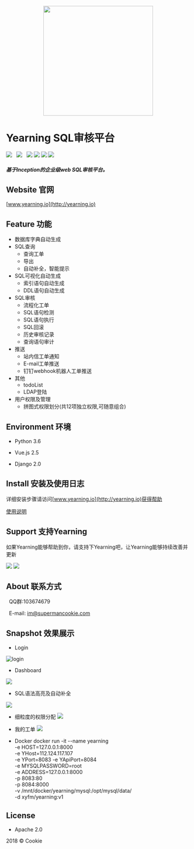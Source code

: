 <p align="center">
        <img width="300" src="logo.png">
</p>

# Yearning SQL审核平台

![](https://img.shields.io/badge/build-release-brightgreen.svg)  
![](https://img.shields.io/badge/version-v1.1.2-brightgreen.svg)  
![](https://img.shields.io/badge/vue.js-2.5.0-brightgreen.svg) 
![](https://img.shields.io/badge/iview-2.8.0-brightgreen.svg?style=flat-square) 
![](https://img.shields.io/badge/python-3.6-brightgreen.svg)
![](https://img.shields.io/badge/Django-2.0-brightgreen.svg)

##### 基于Inception的企业级web SQL审核平台。

## Website 官网

[www.yearning.io](http://yearning.io)

## Feature 功能

- 数据库字典自动生成
- SQL查询
    - 查询工单 
    - 导出
    - 自动补全，智能提示 
- SQL可视化自动生成
    - 索引语句自动生成
    - DDL语句自动生成
- SQL审核
    - 流程化工单
    - SQL语句检测
    - SQL语句执行
    - SQL回滚
    - 历史审核记录
    - 查询语句审计
- 推送
    - 站内信工单通知
    - E-mail工单推送
    - 钉钉webhook机器人工单推送
- 其他
    - todoList
    - LDAP登陆   
- 用户权限及管理
    - 拼图式权限划分(共12项独立权限,可随意组合)

## Environment 环境

- Python 3.6

- Vue.js 2.5

- Django 2.0

## Install 安装及使用日志

详细安装步骤请访问[www.yearning.io](http://yearning.io)获得帮助

[使用说明](http://supermancookie.com/Yearning-document/)

## Support 支持Yearning

如果Yearning能够帮助到你，请支持下Yearning吧，让Yearning能够持续改善并更新

![](http://oy0f4k5qi.bkt.clouddn.com/alipay.jpg)
![](http://oy0f4k5qi.bkt.clouddn.com/wechat.jpg)
  
## About 联系方式
   
   QQ群:103674679
   
   E-mail: im@supermancookie.com

## Snapshot 效果展示

- Login

![login](http://oy0f4k5qi.bkt.clouddn.com/login_yearning.png)


- Dashboard

![](http://oy0f4k5qi.bkt.clouddn.com/23123.png)

- SQL语法高亮及自动补全

![](http://oy0f4k5qi.bkt.clouddn.com/dml.png)

- 细粒度的权限分配
![](http://oy0f4k5qi.bkt.clouddn.com/per.png)

- 我的工单
![](http://oy0f4k5qi.bkt.clouddn.com/myorder.png)

- Docker
docker run -it --name yearning  \
    -e HOST=127.0.0.1:8000  \
    -e YHost=112.124.117.107  \
    -e YPort=8083 -e YApiPort=8084  \
    -e MYSQLPASSWORD=root  \
    -e ADDRESS=127.0.0.1:8000  \
    -p 8083:80  \
    -p 8084:8000  \
    -v /mnt/docker/yearning/mysql:/opt/mysql/data/ \
    -d xyfm/yearning:v1

## License

- Apache 2.0

2018 © Cookie


